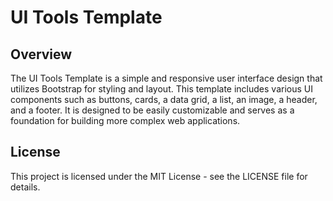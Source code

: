 # UI Tools Template

## Overview
The UI Tools Template is a simple and responsive user interface design that utilizes Bootstrap for styling and layout. This template includes various UI components such as buttons, cards, a data grid, a list, an image, a header, and a footer. It is designed to be easily customizable and serves as a foundation for building more complex web applications.

## License
This project is licensed under the MIT License - see the LICENSE file for details.